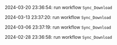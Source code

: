2024-03-20 23:36:54: run workflow `Sync_Download` 

2024-03-13 23:37:20: run workflow `Sync_Download` 

2024-03-06 23:37:19: run workflow `Sync_Download` 

2024-02-28 23:36:58: run workflow `Sync_Download` 


